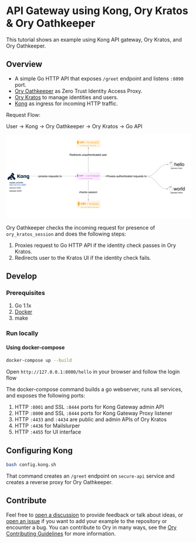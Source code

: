 # API Gateway using Kong, Ory Kratos & Ory Oathkeeper

This tutorial shows an example using Kong API gateway, Ory Kratos, and Ory Oathkeeper.

## Overview

- A simple Go HTTP API that exposes `/greet` endpoint and listens `:8090` port.
- [Ory Oathkeeper](https://www.ory.sh/docs/oathkeeper/install) as Zero Trust Identity Access Proxy.
- [Ory Kratos](https://www.ory.sh/docs/kratos/install) to manage identities and users.
- [Kong](https://konghq.com/install#kong-community) as ingress for incoming HTTP traffic.

Request Flow:

User -> Kong -> Ory Oathkeeper -> Ory Kratos -> Go API

![Architecture using Oathkeeper, Kratos, and Kong](../_assets/img/kong.png)

Ory Oathkeeper checks the incoming request for presence of `ory_kratos_session` and does the following steps:

1. Proxies request to Go HTTP API if the identity check passes in Ory Kratos.
2. Redirects user to the Kratos UI if the identity check fails.

## Develop

### Prerequisites

1. Go 1.1x
1. [Docker](https://docs.docker.com/get-docker/)
1. make

### Run locally

#### Using docker-compose

```bash
docker-compose up --build
```

Open `http://127.0.0.1:8000/hello` in your browser and follow the login flow

The docker-compose command builds a go webserver, runs all services, and exposes the following ports:

1. HTTP `:8001` and SSL `:8444` ports for Kong Gateway admin API
1. HTTP `:8000` and SSL `:8444` ports for Kong Gateway Proxy listener
1. HTTP `:4433` and `:4434` are public and admin APIs of Ory Kratos
1. HTTP `:4436` for Mailslurper
1. HTTP `:4455` for UI interface

## Configuring Kong

```bash
bash config.kong.sh
```

That command creates an `/greet` endpoint on `secure-api` service and creates a reverse proxy for Ory Oathkeeper.

## Contribute

Feel free to [open a discussion](https://github.com/ory/examples/discussions/new) to provide feedback or talk about ideas, or
[open an issue](https://github.com/ory/examples/issues/new) if you want to add your example to the repository or encounter a bug.
You can contribute to Ory in many ways, see the [Ory Contributing Guidelines](https://www.ory.sh/docs/ecosystem/contributing) for
more information.
